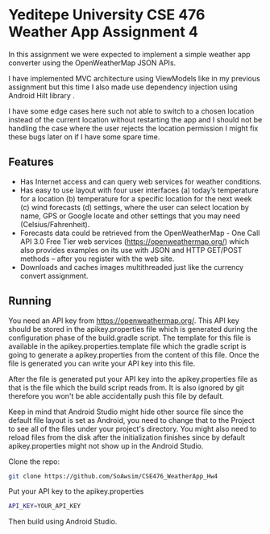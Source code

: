 # Yeditepe University CSE 476 Weather App Assignment 4

In this assignment we were expected to implement a simple weather app converter using the OpenWeatherMap
JSON APIs.

I have implemented MVC architecture using ViewModels like in my previous assignment but this time I also
made use dependency injection using Android Hilt library .

I have some edge cases here such not able to switch to a chosen location instead of the current location
without restarting the app and I should not be handling the case where the user rejects the location permission
I might fix these bugs later on if I have some spare time.

## Features
- Has Internet access and can query web services for weather conditions.
- Has easy to use layout with four user interfaces (a) today’s temperature for a
location (b) temperature for a specific location for the next week (c) wind
forecasts (d) settings, where the user can select location by name, GPS or
Google locate and other settings that you may need (Celsius/Fahrenheit).
- Forecasts data could be retrieved from the OpenWeatherMap - One Call API
3.0 Free Tier web services (https://openweathermap.org/) which also provides
examples on its use with JSON and HTTP GET/POST methods – after you
register with the web site.
- Downloads and caches images multithreaded just like the currency convert assignment.

## Running
You need an API key from https://openweathermap.org/. This API key should be stored in the apikey.properties
file which is generated during the configuration phase of the build.gradle script. The template for this
file is available in the apikey.properties.template file which the gradle script is going to generate a apikey.properties
from the content of this file. Once the file is generated you can write your API key into this file.

After the file is generated put your API key into the apikey.properties file as that is the file which
the build script reads from. It is also ignored by git therefore you won't be able accidentally push
this file by default.

Keep in mind that Android Studio might hide other source file since the default file layout is set as
Android, you need to change that to the Project to see all of the files under your project's directory.
You might also need to reload files from the disk after the initialization finishes since by default
apikey.properties might not show up in the Android Studio.

Clone the repo:
```bash
git clone https://github.com/SoAwsim/CSE476_WeatherApp_Hw4
```

Put your API key to the apikey.properties
```bash
API_KEY=YOUR_API_KEY
```

Then build using Android Studio.
